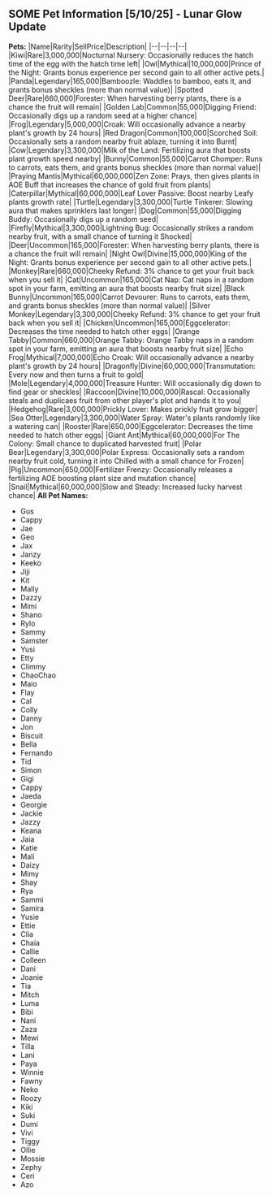 SOME Pet Information [5/10/25] - Lunar Glow Update
-
**Pets:**
|Name|Rarity|SellPrice|Description|
|--|--|--|--|
|Kiwi|Rare|3,000,000|Nocturnal Nursery: Occasionally reduces the hatch time of the egg with the hatch time left|
|Owl|Mythical|10,000,000|Prince of the Night: Grants bonus experience per second gain to all other active pets.|
|Panda|Legendary|165,000|Bamboozle: Waddles to bamboo, eats it, and grants bonus sheckles (more than normal value)|
|Spotted Deer|Rare|660,000|Forester: When harvesting berry plants, there is a chance the fruit will remain|
|Golden Lab|Common|55,000|Digging Friend: Occasionally digs up a random seed at a higher chance|
|Frog|Legendary|5,000,000|Croak: Will occasionally advance a nearby plant's growth by 24 hours|
|Red Dragon|Common|100,000|Scorched Soil: Occasionally sets a random nearby fruit ablaze, turning it into Burnt|
|Cow|Legendary|3,300,000|Milk of the Land: Fertilizing aura that boosts plant growth speed nearby|
|Bunny|Common|55,000|Carrot Chomper: Runs to carrots, eats them, and grants bonus sheckles (more than normal value)|
|Praying Mantis|Mythical|60,000,000|Zen Zone: Prays, then gives plants in AOE Buff that increases the chance of gold fruit from plants|
|Caterpillar|Mythical|60,000,000|Leaf Lover Passive: Boost nearby Leafy plants growth rate|
|Turtle|Legendary|3,300,000|Turtle Tinkerer: Slowing aura that makes sprinklers last longer|
|Dog|Common|55,000|Digging Buddy: Occasionally digs up a random seed|
|Firefly|Mythical|3,300,000|Lightning Bug: Occasionally strikes a random nearby fruit, with a small chance of turning it Shocked|
|Deer|Uncommon|165,000|Forester: When harvesting berry plants, there is a chance the fruit will remain|
|Night Owl|Divine|15,000,000|King of the Night: Grants bonus experience per second gain to all other active pets.|
|Monkey|Rare|660,000|Cheeky Refund: 3% chance to get your fruit back when you sell it|
|Cat|Uncommon|165,000|Cat Nap: Cat naps in a random spot in your farm, emitting an aura that boosts nearby fruit size|
|Black Bunny|Uncommon|165,000|Carrot Devourer: Runs to carrots, eats them, and grants bonus sheckles (more than normal value)|
|Silver Monkey|Legendary|3,300,000|Cheeky Refund: 3% chance to get your fruit back when you sell it|
|Chicken|Uncommon|165,000|Eggcelerator: Decreases the time needed to hatch other eggs|
|Orange Tabby|Common|660,000|Orange Tabby: Orange Tabby naps in a random spot in your farm, emitting an aura that boosts nearby fruit size|
|Echo Frog|Mythical|7,000,000|Echo Croak: Will occasionally advance a nearby plant's growth by 24 hours|
|Dragonfly|Divine|60,000,000|Transmutation: Every now and then turns a fruit to gold|
|Mole|Legendary|4,000,000|Treasure Hunter: Will occasionally dig down to find gear or sheckles|
|Raccoon|Divine|10,000,000|Rascal: Occasionally steals and duplicaes fruit from other player's plot and hands it to you|
|Hedgehog|Rare|3,000,000|Prickly Lover: Makes prickly fruit grow bigger|
|Sea Otter|Legendary|3,300,000|Water Spray: Water's plants randomly like a watering can|
|Rooster|Rare|650,000|Eggcelerator: Decreases the time needed to hatch other eggs|
|Giant Ant|Mythical|60,000,000|For The Colony: Small chance to duplicated harvested fruit|
|Polar Bear|Legendary|3,300,000|Polar Express: Occasionally sets a random nearby fruit cold, turning it into Chilled with a small chance for Frozen|
|Pig|Uncommon|650,000|Fertilizer Frenzy: Occasionally releases a fertilizing AOE boosting plant size and mutation chance|
|Snail|Mythical|60,000,000|Slow and Steady: Increased lucky harvest chance|
**All Pet Names:**
 - Gus
 - Cappy
 - Jae
 - Geo
 - Jax
 - Janzy
 - Keeko
 - Jiji
 - Kit
 - Mally
 - Dazzy
 - Mimi
 - Shano
 - Rylo
 - Sammy
 - Samster
 - Yusi
 - Etty
 - Climmy
 - ChaoChao
 - Maio
 - Flay
 - Cal
 - Colly
 - Danny
 - Jon
 - Biscuit
 - Bella
 - Fernando
 - Tid
 - Simon
 - Gigi
 - Cappy
 - Jaeda
 - Georgie
 - Jackie
 - Jazzy
 - Keana
 - Jaia
 - Katie
 - Mali
 - Daizy
 - Mimy
 - Shay
 - Rya
 - Sammi
 - Samira
 - Yusie
 - Ettie
 - Clia
 - Chaia
 - Callie
 - Colleen
 - Dani
 - Joanie
 - Tia
 - Mitch
 - Luma
 - Bibi
 - Nani
 - Zaza
 - Mewi
 - Tilla
 - Lani
 - Paya
 - Winnie
 - Fawny
 - Neko
 - Roozy
 - Kiki
 - Suki
 - Dumi
 - Vivi
 - Tiggy
 - Ollie
 - Mossie
 - Zephy
 - Ceri
 - Azo
